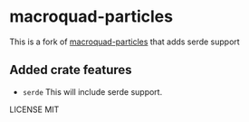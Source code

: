 # macroquad-particles

This is a fork of [macroquad-particles](https://github.com/not-fl3/macroquad/tree/master/particles) that adds serde support

## Added crate features

- `serde` This will include serde support.

LICENSE MIT